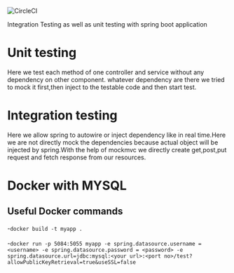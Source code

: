 ![CircleCI](https://img.shields.io/circleci/build/github/GirijaSankar61/MovieRatingWithUnitTest/dockerwithmysql?token=799d33a3cef73bdab72f5c1e1cd577e9ab8703cf)

Integration Testing as well as unit testing with spring boot application

Unit testing
=============
Here we test each method of one controller and service without any dependency on other component.
whatever dependency are there we tried to mock it first,then inject to the testable code and then start test.

Integration testing
=============

Here we allow spring to autowire or inject dependency like in real time.Here we are not directly mock the dependencies because actual object will be injected by spring.With the help of mockmvc we directly create get,post,put request and fetch response from our resources.


Docker with MYSQL
==================

## Useful Docker commands

-`docker build -t myapp .`
</br>
</br>
-`docker run -p 5084:5055 myapp -e spring.datasource.username = <username> -e spring.datasource.password = <password> -e spring.datasource.url=jdbc:mysql:<your url>:<port no>/test?allowPublicKeyRetrieval=true&useSSL=false`

